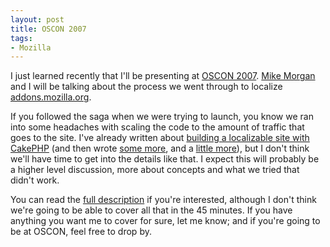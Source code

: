 ```yaml
---
layout: post
title: OSCON 2007
tags:
- Mozilla
---
```

I just learned recently that I'll be presenting at [OSCON 2007][1].  [Mike
Morgan][2] and I will be talking about the process we went through to localize
[addons.mozilla.org][3].

If you followed the saga when we were trying to launch, you know we ran into
some headaches with scaling the code to the amount of traffic that goes to the
site.  I've already written about [building a localizable site with CakePHP][4]
(and then wrote [some more][5], and a [little more][6]), but I don't think we'll
have time to get into the details like that.  I expect this will probably be a
higher level discussion, more about concepts and what we tried that didn't work.

You can read the [full description][7] if you're interested, although I don't
think we're going to be able to cover all that in the 45 minutes.  If you have
anything you want me to cover for sure, let me know; and if you're going to be
at OSCON, feel free to drop by.

[1]: http://conferences.oreillynet.com/os2007/
[2]: http://www.morgamic.com/
[3]: https://addons.mozilla.org/
[4]: http://blog.mozilla.com/webdev/2007/01/17/teaching-cakephp-to-be-multilingual-part-1/
[5]: http://blog.mozilla.com/webdev/2007/02/06/teaching-cakephp-to-be-multilingual-part-2/
[6]: http://blog.mozilla.com/webdev/2007/04/18/teaching-cakephp-to-be-multilingual-part-3/
[7]: http://conferences.oreillynet.com/cs/os2007/view/e_sess/13039
